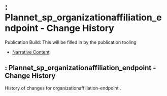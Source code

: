 # : Plannet\_sp\_organizationaffiliation\_endpoint - Change History

Publication Build: This will be filled in by the publication tooling

* [Narrative Content](SearchParameter-organizationaffiliation-endpoint.html)

## : Plannet\_sp\_organizationaffiliation\_endpoint - Change History

History of changes for organizationaffiliation-endpoint .